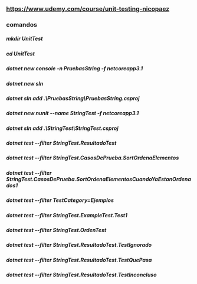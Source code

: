 
### https://www.udemy.com/course/unit-testing-nicopaez
### comandos
##### mkdir UnitTest
##### cd UnitTest
##### dotnet new console -n PruebasString -f netcoreapp3.1
##### dotnet new sln 
##### dotnet sln add .\PruebasString\PruebasString.csproj
##### dotnet new nunit --name StringTest -f netcoreapp3.1
##### dotnet sln add .\StringTest\StringTest.csproj

##### dotnet test --filter StringTest.ResultadoTest
##### dotnet test --filter StringTest.CasosDePrueba.SortOrdenaElementos
##### dotnet test --filter StringTest.CasosDePrueba.SortOrdenaElementosCuandoYaEstanOrdenados1
##### dotnet test --filter TestCategory=Ejemplos
##### dotnet test --filter StringTest.ExampleTest.Test1
##### dotnet test --filter StringTest.OrdenTest

##### dotnet test --filter StringTest.ResultadoTest.TestIgnorado
##### dotnet test --filter StringTest.ResultadoTest.TestQuePasa
##### dotnet test --filter StringTest.ResultadoTest.TestInconcluso
